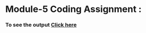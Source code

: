 # Module-5 Coding Assignment : 
 
### To see the output [Click here](https://taheermattur.github.io/HTML_CSS_and_JavaScript_for_Web_Developers/Assignments/Module%202%20Solution/)
